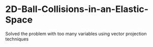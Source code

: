 # 2D-Ball-Collisions-in-an-Elastic-Space

Solved the problem with too many variables using vector projection techniques
